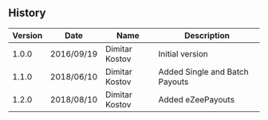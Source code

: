 ## History

Version | Date       | Name           | Description
--------|------------|----------------|----------------
1.0.0   | 2016/09/19 | Dimitar Kostov | Initial version
1.1.0   | 2018/06/10 | Dimitar Kostov | Added Single and Batch Payouts
1.2.0   | 2018/08/10 | Dimitar Kostov | Added eZeePayouts
